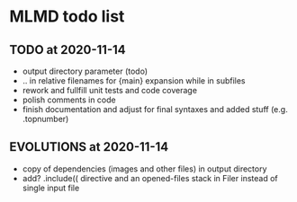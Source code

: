 # MLMD todo list

## TODO at 2020-11-14

- output directory parameter (todo)
- .. in relative filenames for {main} expansion while in subfiles
- rework and fullfill unit tests and code coverage
- polish comments in code
- finish documentation and adjust for final syntaxes and added stuff (e.g. .topnumber)

## EVOLUTIONS at 2020-11-14

- copy of dependencies (images and other files) in output directory
- add? .include(( directive and an opened-files stack in Filer instead of single input file
